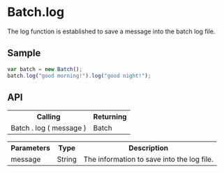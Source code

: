 <H1>Batch.log</H1>

The log function is established to save a message into the batch log file.

<h2>Sample</h2>

```javascript
var batch = new Batch();
batch.log("good morning!").log("good night!");
```

<h2>API</h2>

<table>
<tr><th>Calling</th><th>Returning</th></tr>
<tr><td>Batch . log ( message )</td><td>Batch</td></tr>
</table>

<table>
<tr><th>Parameters</th><th>Type</th><th>Description</th></tr>
<tr><td>message</td><td>String</td><td>The information to save into the log file.
</td></tr>

</table>

